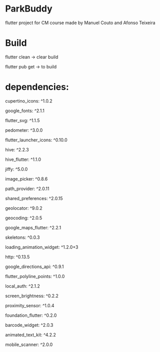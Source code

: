 # ParkBuddy
flutter project for CM course made by Manuel Couto and Afonso Teixeira

# Build
flutter clean     -> clear build

flutter pub get   -> to build


# dependencies:

  cupertino_icons: ^1.0.2
  
  google_fonts: ^2.1.1
  
  flutter_svg: ^1.1.5
  
  pedometer: ^3.0.0
  
  flutter_launcher_icons: ^0.10.0
  
  hive: ^2.2.3
  
  hive_flutter: ^1.1.0
  
  jiffy: ^5.0.0
  
  image_picker: ^0.8.6
  
  path_provider: ^2.0.11
  
  shared_preferences: ^2.0.15
  
  geolocator: ^9.0.2
  
  geocoding: ^2.0.5
  
  google_maps_flutter: ^2.2.1
  
  skeletons: ^0.0.3
  
  loading_animation_widget: ^1.2.0+3
  
  http: ^0.13.5
  
  google_directions_api: ^0.9.1
  
  flutter_polyline_points: ^1.0.0
  
  local_auth: ^2.1.2
  
  screen_brightness: ^0.2.2
  
  proximity_sensor: ^1.0.4
  
  foundation_flutter: ^0.2.0
  
  barcode_widget: ^2.0.3
  
  animated_text_kit: ^4.2.2
  
  mobile_scanner: ^2.0.0
